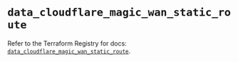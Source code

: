 # `data_cloudflare_magic_wan_static_route`

Refer to the Terraform Registry for docs: [`data_cloudflare_magic_wan_static_route`](https://registry.terraform.io/providers/cloudflare/cloudflare/5.5.0/docs/data-sources/magic_wan_static_route).
